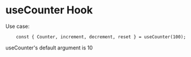 # useCounter Hook

Use case:
```
	const { Counter, increment, decrement, reset } = useCounter(100);
```

useCounter's default argument is 10